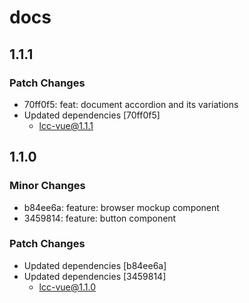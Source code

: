 # docs

## 1.1.1

### Patch Changes

- 70ff0f5: feat: document accordion and its variations
- Updated dependencies [70ff0f5]
  - lcc-vue@1.1.1

## 1.1.0

### Minor Changes

- b84ee6a: feature: browser mockup component
- 3459814: feature: button component

### Patch Changes

- Updated dependencies [b84ee6a]
- Updated dependencies [3459814]
  - lcc-vue@1.1.0
